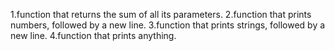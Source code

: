 1.function that returns the sum of all its parameters.
2.function that prints numbers, followed by a new line.
3.function that prints strings, followed by a new line.
4.function that prints anything.
